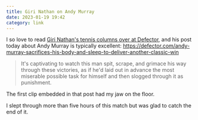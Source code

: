 ```yaml
---
title: Giri Nathan on Andy Murray
date: 2023-01-19 19:42
category: link
---
```


I so love to read [Giri Nathan's tennis columns over at Defector](https://defector.com/author/giri-nathan), and his post today about Andy Murray is typically excellent: <https://defector.com/andy-murray-sacrifices-his-body-and-sleep-to-deliver-another-classic-win>

> It's captivating to watch this man spit, scrape, and grimace his way through these victories, as if he'd laid out in advance the most miserable possible task for himself and then slogged through it as punishment.

The first clip embedded in that post had my jaw on the floor.

I slept through more than five hours of this match but was glad to catch the end of it.
